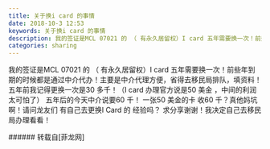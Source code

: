 ```yaml
---
title: 关于换i card 的事情
date: 2018-10-3 12:53
keywords: 关于换i card 的事情
description: 我的签证是MCL 07021 的 （ 有永久居留权）I card 五年需要换一次！前些年到期的时候都是通过中介代办！主要是中介代理方便，省得去移民局排队，填资料！五年前我记得更换一次是30 多千！（I card 办理官方说是50 美金 ，中间的利润 太可怕了） 五年后的今天中介说要60 千！ 一张50 美金的卡 收60 千？真他妈坑啊！请问龙友们 有自己去更换I Card 的 经验吗？ 求分享谢谢！我决定自己去移民局办理看看！
categories: sharing
---
```

<td class="t_f" id="postmessage_1942983">

我的签证是MCL 07021 的 （ 有永久居留权）I card 五年需要换一次！前些年到期的时候都是通过中介代办！主要是中介代理方便，省得去移民局排队，填资料！五年前我记得更换一次是30 多千！（I card 办理官方说是50 美金 ，中间的利润 太可怕了） 五年后的今天中介说要60 千！ 一张50 美金的卡 收60 千？真他妈坑啊！请问龙友们 有自己去更换I Card 的 经验吗？ 求分享谢谢！我决定自己去移民局办理看看！<br/>
</td>
###### 转载自[菲龙网]